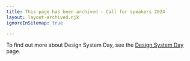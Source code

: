 ```yaml
---
title: This page has been archived - Call for speakers 2024
layout: layout-archived.njk
ignoreInSitemap: true

---
```


To find out more about Design System Day, see the [Design System Day](/community/design-system-day/) page.
